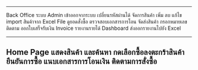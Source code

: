 
-----------------------------------------
Back Office 
ระบบ Admin เข้าออกจากระบบ เปลี่ยนรหัสผ่านได้
จัดการสินค้า เพิ่ม ลบ แก้ไข
import สินค้าจาก Excel File
ดูยอดสั่งซื้อ
ตรวจสอบเอกสารการโอน
จัดส่งสินค้า กรอกหมายเลขติดตาม
ออกใบเสร็จรับเงิน Invoice
รายงานรายได้
Dashboard
ส่งออกรายงานไปยัง Excel

-----------------------------------------
Home Page
แสดงสินค้า และค้นหา
กดเลือกซื้อลงตะกร้าสินค้า
ยืนยันการซื้อ แนบเอกสารการโอนเงิน
ติดตามการสั่งซื้อ
-----------------------------------------
